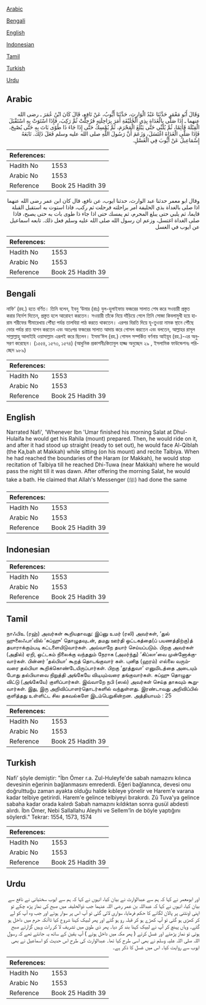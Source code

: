 [Arabic](#arabic)

[Bengali](#bengali)

[English](#english)

[Indonesian](#indonesian)

[Tamil](#tamil)

[Turkish](#turkish)

[Urdu](#urdu)

## Arabic


<div dir="rtl" lang="ar" style={{fontSize:'larger',backgroundColor:'#f8f9fa',padding:20}}>
وَقَالَ أَبُو مَعْمَرٍ حَدَّثَنَا عَبْدُ الْوَارِثِ، حَدَّثَنَا أَيُّوبُ، عَنْ نَافِعٍ، قَالَ كَانَ ابْنُ عُمَرَ ـ رضى الله عنهما ـ إِذَا صَلَّى بِالْغَدَاةِ بِذِي الْحُلَيْفَةِ أَمَرَ بِرَاحِلَتِهِ فَرُحِلَتْ ثُمَّ رَكِبَ، فَإِذَا اسْتَوَتْ بِهِ اسْتَقْبَلَ الْقِبْلَةَ قَائِمًا، ثُمَّ يُلَبِّي حَتَّى يَبْلُغَ الْمَحْرَمَ، ثُمَّ يُمْسِكُ حَتَّى إِذَا جَاءَ ذَا طُوًى بَاتَ بِهِ حَتَّى يُصْبِحَ، فَإِذَا صَلَّى الْغَدَاةَ اغْتَسَلَ، وَزَعَمَ أَنَّ رَسُولَ اللَّهِ صلى الله عليه وسلم فَعَلَ ذَلِكَ‏.‏ تَابَعَهُ إِسْمَاعِيلُ عَنْ أَيُّوبَ فِي الْغَسْلِ‏.‏
</div>
<div style={{backgroundColor:'#f8f9fa',padding:20, marginBottom: 10}}><table> <thead> <tr> <th>References:</th> <th></th> </tr> </thead> <tbody><tr><td>Hadith No</td><td>1553</td></tr><tr><td>Arabic No</td><td>1553</td></tr><tr><td>Reference</td><td>Book 25 Hadith 39</td></tr></tbody></table></div>


<div dir="rtl" lang="ar" style={{fontSize:'larger',backgroundColor:'#f8f9fa',padding:20}}>
وقال ابو معمر حدثنا عبد الوارث، حدثنا ايوب، عن نافع، قال كان ابن عمر رضى الله عنهما اذا صلى بالغداة بذي الحليفة امر براحلته فرحلت ثم ركب، فاذا استوت به استقبل القبلة قايما، ثم يلبي حتى يبلغ المحرم، ثم يمسك حتى اذا جاء ذا طوى بات به حتى يصبح، فاذا صلى الغداة اغتسل، وزعم ان رسول الله صلى الله عليه وسلم فعل ذلك. تابعه اسماعيل عن ايوب في الغسل
</div>
<div style={{backgroundColor:'#f8f9fa',padding:20, marginBottom: 10}}><table> <thead> <tr> <th>References:</th> <th></th> </tr> </thead> <tbody><tr><td>Hadith No</td><td>1553</td></tr><tr><td>Arabic No</td><td>1553</td></tr><tr><td>Reference</td><td>Book 25 Hadith 39</td></tr></tbody></table></div>

## Bengali


<div dir="ltr" lang="bn" style={{fontSize:'larger',backgroundColor:'#f8f9fa',padding:20}}>
নাফি‘ (রহ.) হতে বর্ণিত। তিনি বলেন, ইবনু ‘উমার (রাঃ) যুল-হুলাইফায় ফজরের সালাত শেষ করে সওয়ারী প্রস্তুত করার নির্দেশ দিতেন, প্রস্তুত হলে আরোহণ করতেন। সওয়ারী তাঁকে নিয়ে দাঁড়িয়ে গেলে তিনি সোজা কিবলামুখী হয়ে হারাম শরীফের সীমারেখায় পৌঁছা পর্যন্ত তালবিয়া পাঠ করতে থাকতেন। এরপর বিরতি দিয়ে যূ-তুওয়া নামক স্থানে পৌঁছে ভোর পর্যন্ত রাত যাপন করতেন এবং অতঃপর ফজরের সালাত আদায় করে গোসল করতেন এবং বলতেন, আল্লাহর রাসূল সাল্লাল্লাহু আলাইহি ওয়াসাল্লাম এরূপই করে ছিলেন। ইসমা‘ঈল (রহ.) গোসল সম্পর্কিত বর্ণনায় আইয়ূব (রহ.)-এর অনুসরণ করেছেন। (১৫৫৪, ১৫৭৩, ১৫৭৪) (আধুনিক প্রকাশনীঃকিতাবুল হাজ্জ অনুচ্ছেদ ২৯ , ইসলামিক ফাউন্ডেশনঃ পরিচ্ছেদ ৯৮৯)
</div>
<div style={{backgroundColor:'#f8f9fa',padding:20, marginBottom: 10}}><table> <thead> <tr> <th>References:</th> <th></th> </tr> </thead> <tbody><tr><td>Hadith No</td><td>1553</td></tr><tr><td>Arabic No</td><td>1553</td></tr><tr><td>Reference</td><td>Book 25 Hadith 39</td></tr></tbody></table></div>

## English


<div dir="ltr" lang="en" style={{fontSize:'larger',backgroundColor:'#f8f9fa',padding:20}}>
Narrated Nafi', 'Whenever Ibn 'Umar finished his morning Salat at Dhul-Hulaifa he would get his Rahila (mount) prepared. Then, he would ride on it, and after it had stood up straight (ready to set out), he would face Al-Qiblah (the Ka,bah at Makkah) while sitting (on his mount) and recite Talbiya. When he had reached the boundaries of the Haram (or Makkah), he would stop recitation of Talbiya till he reached Dhi-Tuwa (near Makkah) where he would pass the night till it was dawn. After offering the morning Salat, he would take a bath. He claimed that Allah's Messenger (ﷺ) had done the same
</div>
<div style={{backgroundColor:'#f8f9fa',padding:20, marginBottom: 10}}><table> <thead> <tr> <th>References:</th> <th></th> </tr> </thead> <tbody><tr><td>Hadith No</td><td>1553</td></tr><tr><td>Arabic No</td><td>1553</td></tr><tr><td>Reference</td><td>Book 25 Hadith 39</td></tr></tbody></table></div>

## Indonesian


<div dir="ltr" lang="id" style={{fontSize:'larger',backgroundColor:'#f8f9fa',padding:20}}>

</div>
<div style={{backgroundColor:'#f8f9fa',padding:20, marginBottom: 10}}><table> <thead> <tr> <th>References:</th> <th></th> </tr> </thead> <tbody><tr><td>Hadith No</td><td>1553</td></tr><tr><td>Arabic No</td><td>1553</td></tr><tr><td>Reference</td><td>Book 25 Hadith 39</td></tr></tbody></table></div>

## Tamil


<div dir="ltr" lang="ta" style={{fontSize:'larger',backgroundColor:'#f8f9fa',padding:20}}>
நாஃபிஉ (ரஹ்) அவர்கள் கூறியதாவது: இப்னு உமர் (ரலி) அவர்கள், ‘துல் ஹுலைஃபா’வில் ‘சுப்ஹு’ தொழுதவுடன், தமது ஊர்தி ஒட்டகத்தை(ப் பயணத்திற்கு)த் தயாராக்கும்படி கட்டளையிடுவார்கள். அவ்வாறே தயார் செய்யப்படும். பிறகு அவர்கள் (அதில்) ஏறி, ஒட்டகம் நிலைக்கு வந்ததும் நேராக (அமர்ந்து) ‘கிப்லா’வை முன்னோக்குவார்கள். பின்னர் ‘தல்பியா’ கூறத் தொடங்குவார் கள். புனித (ஹரம்) எல்லை வரும்வரை தல்பியா கூறிக்கொண்டேயிருப்பார்கள். பிறகு ‘தூத்துவா’ எனுமிடத்தை அடையும் போது தல்பியாவை நிறுத்தி அங்கேயே விடியும்வரை தங்குவார்கள். சுப்ஹு தொழுதுவிட்டு (அங்கேயே) குளிப்பார்கள். இவ்வாறே நபி (ஸல்) அவர்கள் செய்த தாகவும் கூறுவார்கள். இது, இரு அறிவிப்பாளர்தொடர்களில் வந்துள்ளது. இரண்டாவது அறிவிப்பில் குளித்தது உள்ளிட்ட சில தகவல்களே இடம்பெறுகின்றன. அத்தியாயம் : 25
</div>
<div style={{backgroundColor:'#f8f9fa',padding:20, marginBottom: 10}}><table> <thead> <tr> <th>References:</th> <th></th> </tr> </thead> <tbody><tr><td>Hadith No</td><td>1553</td></tr><tr><td>Arabic No</td><td>1553</td></tr><tr><td>Reference</td><td>Book 25 Hadith 39</td></tr></tbody></table></div>

## Turkish


<div dir="ltr" lang="tr" style={{fontSize:'larger',backgroundColor:'#f8f9fa',padding:20}}>
Nafi’ şöyle demiştir: "İbn Ömer r.a. Zul-Huleyfe'de sabah namazını kılınca devesinin eğerinin bağlanmasını emrederdi. Eğeri bağlanınca, devesi onu doğrulttuğu zaman ayakta olduğu halde kıbleye yönelir ve Harem'e varana kadar telbiye getirirdi. Harem'e gelince telbiyeyi bırakırdı. Zû Tuva'ya gelince sabaha kadar orada kalırdı Sabah namazını kıldıktan sonra gusül abdesti alırdı. İbn Ömer, Nebi Sallallahu Aleyhi ve Sellem'în de böyle yaptığını söylerdi." Tekrar: 1554, 1573, 1574
</div>
<div style={{backgroundColor:'#f8f9fa',padding:20, marginBottom: 10}}><table> <thead> <tr> <th>References:</th> <th></th> </tr> </thead> <tbody><tr><td>Hadith No</td><td>1553</td></tr><tr><td>Arabic No</td><td>1553</td></tr><tr><td>Reference</td><td>Book 25 Hadith 39</td></tr></tbody></table></div>

## Urdu


<div dir="rtl" lang="ur" style={{fontSize:'larger',backgroundColor:'#f8f9fa',padding:20}}>
اور ابومعمر نے کہا کہ ہم سے عبدالوارث نے بیان کیا، انہوں نے کہا کہ ہم سے ایوب سختیانی نے نافع سے بیان کیا، انہوں نے کہا کہ عبداللہ بن عمر رضی اللہ عنہما جب ذوالحلیفہ میں صبح کی نماز پڑھ چکے تو اپنی اونٹنی پر پالان لگانے کا حکم فرمایا، سواری لائی گئی تو آپ اس پر سوار ہوئے اور جب وہ آپ کو لے کر کھڑی ہو گئی تو آپ کھڑے ہو کر قبلہ رو ہو گئے اور پھر لبیک کہنا شروع کیا تاآنکہ حرم میں داخل ہو گئے۔ وہاں پہنچ کر آپ نے لبیک کہنا بند کر دیا۔ پھر ذی طویٰ میں تشریف لا کر رات وہیں گزارتے صبح ہوتی تو نماز پڑھتے اور غسل کرتے ( پھر مکہ میں داخل ہوتے ) آپ یقین کے ساتھ یہ جانتے تھے کہ رسول اللہ صلی اللہ علیہ وسلم نے بھی اسی طرح کیا تھا۔ عبدالوارث کی طرح اس حدیث کو اسماعیل نے بھی ایوب سے روایت کیا۔ اس میں غسل کا ذکر ہے۔
</div>
<div style={{backgroundColor:'#f8f9fa',padding:20, marginBottom: 10}}><table> <thead> <tr> <th>References:</th> <th></th> </tr> </thead> <tbody><tr><td>Hadith No</td><td>1553</td></tr><tr><td>Arabic No</td><td>1553</td></tr><tr><td>Reference</td><td>Book 25 Hadith 39</td></tr></tbody></table></div>